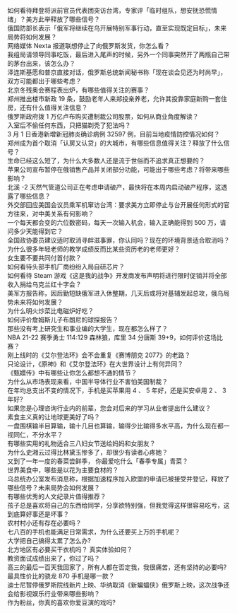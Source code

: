 如何看待拜登将派前官员代表团突访台湾，专家评「临时组队，想安抚恐慌情绪」？美方此举释放了哪些信号？  
俄国防部长表示「俄军将继续在乌开展特别军事行动，直至实现既定目标」，未来局势将如何发展？  
网络媒体 Nexta 报道联想停止了向俄罗斯发货，你怎么看？  
我组局请领导同事吃饭，最后进入尾声的时候，另外一个同事突然开了两瓶自己带的茅台出来，该怎么办？  
泽连斯基愿和普京直接对话，俄罗斯总统新闻秘书称「现在谈会见还为时尚早」，双方可能都出于哪些考虑？  
北京冬残奥会赛程表出炉，有哪些值得关注的赛事？  
郑州推出楼市新政 19 条，鼓励老年人来郑投亲养老，允许其投靠家庭新购一套住房，还有什么值得关注信息？  
俄罗斯政府拨 1 万亿卢布购买遭制裁公司股票，如何从商业角度解读？  
入室后不偷任何东西，只把猫剃秃了犯法吗？  
3 月 1 日香港新增新冠肺炎确诊病例 32597 例，目前当地疫情防控情况如何？  
郑州成为首个取消「认房又认贷」的大城市，有哪些信息值得关注？释放了什么信号？  
生命已经这么短了，为什么大多数人还是流于世俗而不追求真正想要的？  
苹果公司宣布暂停在俄销售产品并关闭部分功能，可能出于哪些考虑？将带来哪些影响？  
北溪 -2 天然气管道公司正在考虑申请破产，最快将在本周内启动破产程序，这透露了哪些信息？  
外交部回应美国会议员乘军机窜访台湾：要求美方立即停止与台开展任何形式的官方往来，对中美关系有何影响？  
一个每天都会变的六位数密码，每天一次输入机会，输入正确能得到 500 万，请问多少天能得到它？  
全国政协委员建议适时取消寻衅滋事罪，你认同吗？现在的环境背景适合取消吗？  
为什么很多年轻老师的教学成绩反而比某些资历老的老师更好？  
女生要不要共同付首付款？  
如何看待头部手机厂商纷纷入局自研芯片？  
如何看待 Steam 游戏《这是我的战争》开发商发布声明将进行限时促销并将全部收入捐给乌克兰红十字会？  
美军方报告称，因后勤短缺俄军进入休整期，几天后或将对基辅发起总攻，俄乌局势未来将如何发展？  
为什么明火炒菜比电磁炉好吃？  
如何评价詹姆斯儿子布朗尼的球探报告？  
那些没有考上研究生和事业编的大学生，现在都怎么样了？  
NBA 21-22 赛季勇士 114:129 森林狼，库里 34 分唐斯 39+9，如何评价这场比赛？  
刚上线时的《艾尔登法环》会不会重复《赛博朋克 2077》的老路？  
只论设计，《原神》和《艾尔登法环》在大世界设计上有何异同？  
《甄嬛传》中有哪些让你怎么都想不通的情节？  
为什么从市场表现来看，中国半导体行业不害怕美国制裁？  
在年均总支出不变的情况下，手机是买苹果用 4 、 5 年好，还是买安卓用 2 、 3 年好?  
如果您是心理咨询行业内的前辈，您会对后来的学习从业者提出什么建议？  
素食主义真的让地球更美好了吗？  
一盘围棋输半目算输，输十几目也算输，输得少比输得多水平高，为什么现在都一视同仁，不分水平？  
有哪些实用的礼物适合三八妇女节送给妈妈和女朋友？  
为什么史湘云过得比林黛玉惨多了，却很少有读者心疼她？  
又到了一年一度的春菜尝鲜季， 你最爱吃什么「春季专属」青菜？  
世界美食中，哪些是以花为主要食材的？  
乌总统办公室发布消息称，根据加速程序加入欧盟的申请已被接受并登记，释放了哪些信号？未来局势会如何发展？  
有哪些优秀的人文纪录片值得推荐？  
孩子总是喜欢将自己的东西给同学，分享欲特别强，但我觉得这样很容易吃亏，这到底算好事还是坏事？  
农村村小还有存在必要吗？  
七八百的手机也能满足日常需求，为什么还要买上万的手机呢？  
大学把自己搞得太累了怎么办?  
北方地区有必要买干衣机吗？ 真实体验如何？  
教资面试成绩出来了，你过了吗？  
高三的最后一百天我回家了，所有人都在否定我，我很痛苦，还有坚持的必要吗?  
最具性价比的骁龙 870 手机是哪一款？  
迪士尼暂停俄罗斯院线新片上映、华纳取消《新蝙蝠侠》俄罗斯上映，这次战争还会给影视娱乐行业带来哪些影响？  
作为粉丝，你真的喜欢你爱豆演的戏吗?  
